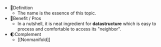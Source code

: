 - 📝Definition
	- The name is the essence of this topic.
- 🚀Benefit / Pros
	- In a nutshell, it is neat ingredient for **datastructure** which is easy to process and comfortable to access its "neighbor".
- 🌓Complement
	- [[Nonmanifold]]